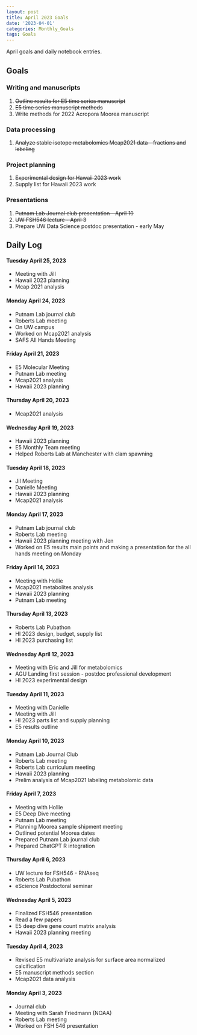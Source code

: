 ```yaml
---
layout: post
title: April 2023 Goals
date: '2023-04-01'
categories: Monthly_Goals
tags: Goals
---
```

April goals and daily notebook entries. 

## Goals  

### Writing and manuscripts 
              
1. ~~Outline results for E5 time series manuscript~~ 
2. ~~E5 time series manuscript methods~~  
3. Write methods for 2022 Acropora Moorea manuscript 

### Data processing  

1. ~~Analyze stable isotope metabolomics Mcap2021 data - fractions and labeling~~    

### Project planning 

1. ~~Experimental design for Hawaii 2023 work~~ 
2. Supply list for Hawaii 2023 work 

### Presentations

1. ~~Putnam Lab Journal club presentation - April 10~~
2. ~~UW FSH546 lecture - April 3~~ 
3. Prepare UW Data Science postdoc presentation - early May 

## **Daily Log**   

#### Tuesday April 25, 2023  

- Meeting with Jill
- Hawaii 2023 planning 
- Mcap 2021 analysis 

#### Monday April 24, 2023  

- Putnam Lab journal club
- Roberts Lab meeting
- On UW campus
- Worked on Mcap2021 analysis 
- SAFS All Hands Meeting

#### Friday April 21, 2023  

- E5 Molecular Meeting
- Putnam Lab meeting 
- Mcap2021 analysis 
- Hawaii 2023 planning

#### Thursday April 20, 2023  

- Mcap2021 analysis 

#### Wednesday April 19, 2023  

- Hawaii 2023 planning 
- E5 Monthly Team meeting
- Helped Roberts Lab at Manchester with clam spawning

#### Tuesday April 18, 2023  

- Jil Meeting
- Danielle Meeting
- Hawaii 2023 planning 
- Mcap2021 analysis 

#### Monday April 17, 2023  

- Putnam Lab journal club 
- Roberts Lab meeting 
- Hawaii 2023 planning meeting with Jen 
- Worked on E5 results main points and making a presentation for the all hands meeting on Monday

#### Friday April 14, 2023  

- Meeting with Hollie
- Mcap2021 metabolites analysis 
- Hawaii 2023 planning
- Putnam Lab meeting

#### Thursday April 13, 2023  

- Roberts Lab Pubathon
- HI 2023 design, budget, supply list 
- HI 2023 purchasing list 

#### Wednesday April 12, 2023  

- Meeting with Eric and Jill for metabolomics
- AGU Landing first session - postdoc professional development
- HI 2023 experimental design

#### Tuesday April 11, 2023  

- Meeting with Danielle
- Meeting with Jill 
- HI 2023 parts list and supply planning
- E5 results outline 

#### Monday April 10, 2023  

- Putnam Lab Journal Club
- Roberts Lab meeting
- Roberts Lab curriculum meeting 
- Hawaii 2023 planning 
- Prelim analysis of Mcap2021 labeling metabolomic data 

#### Friday April 7, 2023  

- Meeting with Hollie
- E5 Deep Dive meeting 
- Putnam Lab meeting 
- Planning Moorea sample shipment meeting 
- Outlined potential Moorea dates
- Prepared Putnam Lab journal club
- Prepared ChatGPT R integration 

#### Thursday April 6, 2023  

- UW lecture for FSH546 - RNAseq
- Roberts Lab Pubathon 
- eScience Postdoctoral seminar 

#### Wednesday April 5, 2023  

- Finalized FSH546 presentation
- Read a few papers
- E5 deep dive gene count matrix analysis
- Hawaii 2023 planning meeting 

#### Tuesday April 4, 2023  

- Revised E5 multivariate analysis for surface area normalized calcification
- E5 manuscript methods section
- Mcap2021 data analysis 

#### Monday April 3, 2023  

- Journal club
- Meeting with Sarah Friedmann (NOAA)
- Roberts Lab meeting
- Worked on FSH 546 presentation